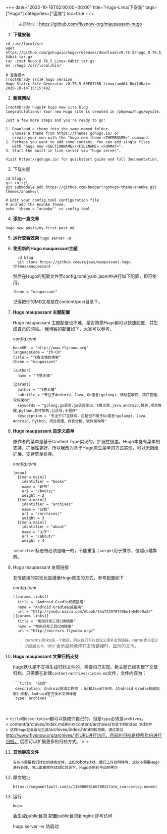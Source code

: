 +++
date="2020-10-16T02:00:00+08:00"
title="Hugo-Linux下安装"
tags=["Hugo"]
categories=["运维"]
toc=true
+++

>   主题地址 :  https://github.com/flysnow-org/maupassant-hugo


1. **下载安装**

```
cd /usr/local/src
wget https://github.com/gohugoio/hugo/releases/download/v0.76.5/hugo_0.76.5_Linux-64bit.tar.gz
tar -zxvf hugo_0.76.5_Linux-64bit.tar.gz
mv ./hugo /usr/local/bin/

# 查看版本
[root@brady src]# hugo version
Hugo Static Site Generator v0.76.5-60F0725B linux/amd64 BuildDate: 2020-10-14T15:15:49Z
```

2. **新建网站**

```
[root@brady hugo]# hugo new site blog
Congratulations! Your new Hugo site is created in /phpwww/hugo/mysite.

Just a few more steps and you're ready to go:

1. Download a theme into the same-named folder.
   Choose a theme from https://themes.gohugo.io/ or
   create your own with the "hugo new theme <THEMENAME>" command.
2. Perhaps you want to add some content. You can add single files
   with "hugo new <SECTIONNAME>/<FILENAME>.<FORMAT>".
3. Start the built-in live server via "hugo server".

Visit https://gohugo.io/ for quickstart guide and full documentation.

```

3. 下载主题 

```
cd blog;\
git init;\
git submodule add https://github.com/budparr/gohugo-theme-ananke.git themes/ananke;\

# Edit your config.toml configuration file
# and add the Ananke theme.
echo 'theme = "ananke"' >> config.toml
```

4. **添加一篇文章**

```hugo new posts/my-first-post.md
hugo new posts/my-first-post.md 
```

5. **运行查看效果**
    `hugo server -D`

6. **使用新的Hugo maupassant主题**

    ```
      cd blog
      git clone https://github.com/rujews/maupassant-hugo themes/maupassant
    ```

 	 然后在Hugo的配置文件里config.toml(yaml,json)中进行如下配置，即可使用。

  	`theme = "maupassant"`

  	记得把你的MD文章放在content/post目录下。

7. **Hugo maupassant 主题配置**

    Hugo maupassant 主题配置也不难，是否熟悉Hugo都可以快速配置，并生成自己的网站。
    我博客的配置如下，大家可以参考。

    *config.toml*

    ```
    baseURL = "http://www.flysnow.org"
    languageCode = "zh-CN"
    title = "飞雪无情的博客"
    theme = "maupassant"
    
    [author]
      name = "飞雪无情"
    
    [params]
      author = "飞雪无情"
      subtitle = "专注于Android、Java、Go语言(golang)、移动互联网、项目管理、软件架构"
      keywords = "golang,go语言,go语言笔记,飞雪无情,java,android,博客,项目管理,python,软件架构,公众号,小程序"
      description = "专注于IT互联网，包括但不限于Go语言(golang)、Java、Android、Python、项目管理、抖音分析、软件架构等"
    ```

    

8. **Hugo maupassant 自定义菜单**

    原作者的菜单是基于Content Type实现的，扩展性很差。Hugo本身有菜单的支持，扩展性更好，所以我改为基于Hugo原生菜单的方式实现，可以无限级扩展、支持菜单排序。

    *config.toml*

    ```
    [menu]
      [[menu.main]]
        identifier = "books"
        name = "新书"
        url = "/books/"
        weight = 2
      [[menu.main]]
        identifier = "archives"
        name = "归档"
        url = "/archives/"
        weight = 3
      [[menu.main]]
        identifier = "about"
        name = "关于"
        url = "/about/"
        weight = 4
    ```

    `identifier`标志符必须是唯一的，不能重复；`weight`用于排序，值越小越靠前。

9. Hugo maupassant 友情链接

    友情链接的实现也是遵循Hugo原生的方式，参考配置如下：

    *config.toml*

    ```
    [[params.links]]
      title = "Android Gradle权威指南"
      name = "Android Gradle权威指南"
      url = "http://yuedu.baidu.com/ebook/14a722970740be1e640e9a3e"
    [[params.links]]
      title = "常用开发工具CDN镜像"
      name = "常用开发工具CDN镜像"
      url = "http://mirrors.flysnow.org/"
    ```

    >   params.links`是一个数组，所以我们可以自定义很多友情链接。`name`表示显示的链接文本，`title`表示鼠标悬停在友情链接时，显示的文本。

    

10. **Hugo maupassant 文章归档支持**

    hugo默认是不支持生成归档文件的，需要自己实现。新主题已经实现了文章归档，只需要在新建`content/archives/index.md`文件，文件内容为：


        ```title: "归档"
         description: Android资深工程师 ，Go和Java打杂师，《Android Gradle权威指南》作者，Android官方技术文档译者
         type: archives ```


​        
​    
​    > `title`和`description`都可以换成你自己的，但是`type`必须是`archives`。
​    
​    >   content/archives/index.md`表示在`content/archives/`目录下的`index.md`文件
​    
    > 这样Hugo就会自动生成`/archives/index.html`归档页面，通过类似`http://www.flysnow.org/archives/`的URL进行访问，目前的归档是按照年份进行归档， 后面可以扩展更多的归档方式。
    >
    > 

11. **其他静态文件**

      `有些不需要我们转化的静态文件，比如`robots.txt`、我们上传的附件等，这些不需要Hugo进行处理，可以直接放在`static`目录下，Hugo会原封不动的拷贝`

12. 原文地址 

      ` https://segmentfault.com/a/1190000016679032?utm_source=tag-newest `

13.  运行

     `hugo`

     会生成public目录  配置public目录到nginx 即可访问 
     
     hugo server -w 热启动 

     